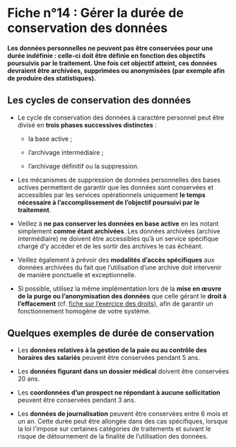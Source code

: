 # Fiche n°14 : Gérer la durée de conservation des données

#### Les données personnelles ne peuvent pas être conservées pour une durée indéfinie : celle-ci doit être définie en fonction des objectifs poursuivis par le traitement. Une fois cet objectif atteint, ces données devraient être archivées, supprimées ou anonymisées (par exemple afin de produire des statistiques).

## Les cycles de conservation des données

* Le cycle de conservation des données à caractère personnel peut être divisé en **trois phases successives distinctes** :

    * la base active ;

    * l’archivage intermédiaire ;

    * l’archivage définitif ou la suppression.

* Les mécanismes de suppression de données personnelles des bases actives permettent de garantir que les données sont conservées et accessibles par les services opérationnels uniquement **le temps nécessaire à l’accomplissement de l’objectif poursuivi par le traitement**.

* Veillez à **ne pas conserver les données en base active** en les notant simplement **comme étant archivées**. Les données archivées (archive intermédiaire) ne doivent être accessibles qu’à un service spécifique chargé d’y accéder et de les sortir des archives le cas échéant.

* Veillez également à prévoir des **modalités d’accès spécifiques** aux données archivées du fait que l’utilisation d’une archive doit intervenir de manière ponctuelle et exceptionnelle.

* Si possible, utilisez la même implémentation lors de la **mise en œuvre de la purge ou l’anonymisation des données** que celle gérant le **droit à l’effacement** (cf. [fiche sur l’exercice des droits](#Fiche_n°13%c2%a0:_Préparer_l’exercice_des_droits_des_personnes)), afin de garantir un fonctionnement homogène de votre système.

## Quelques exemples de durée de conservation

* Les **données relatives à la gestion de la paie ou au contrôle des horaires des salariés** peuvent être conservées pendant 5 ans.

* Les **données figurant dans un dossier médical** doivent être conservées 20 ans.

* Les **coordonnées d’un prospect ne répondant à aucune sollicitation** peuvent être conservées pendant 3 ans.

* Les **données de journalisation** peuvent être conservées entre 6 mois et un an. Cette durée peut être allongée dans des cas spécifiques, lorsque la loi l'impose sur certaines catégories de traitements et suivant le risque de détournement de la finalité de l’utilisation des données.
